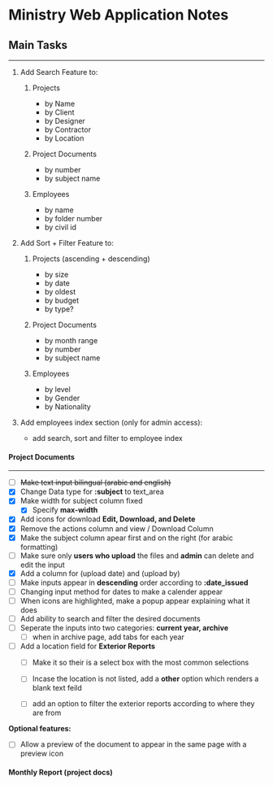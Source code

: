 # Ministry Web Application Notes

## Main Tasks

- - - 

1) Add Search Feature to:
	1. Projects
		* by Name 
		* by Client
		* by Designer
		* by Contractor
		* by Location

	2. Project Documents
		* by number
		* by subject name

	3. Employees
		* by name
		* by folder number
		* by civil id
		
2) Add Sort + Filter Feature to:

	1. Projects (ascending + descending)
		* by size
		* by date 
		* by oldest
		* by budget 
		* by type?
		
	2. Project Documents
		* by month range
		* by number
		* by subject name
		
	3. Employees
		* by level
		* by Gender
		* by Nationality
		

3) Add employees index section (only for admin access):
	* add search, sort and filter to employee index



#### Project Documents


- - -

- [ ] ~~Make text input bilingual (arabic and english)~~
- [x] Change Data type for **:subject** to  text_area
- [x] Make width for subject column fixed
	- [x] Specify **max-width**
- [x] Add icons for download **Edit, Download, and Delete**
- [x] Remove the actions column and view / Download Column
- [x] Make the subject column apear first and on the right (for arabic formatting)
- [ ] Make sure only **users who upload** the files and **admin** can delete and edit the input
- [x] Add a column for (upload date) and (upload by)
- [ ] Make inputs appear in **descending** order according to **:date_issued**
- [ ] Changing input method for dates to make a calender appear
- [ ] When icons are highlighted, make a popup appear explaining what it does
- [ ] Add ability to search and filter the desired documents
- [ ] Seperate the inputs into two categories: **current year, archive**
	- [ ] when in archive page, add tabs for each year
- [ ] Add a location field for **Exterior Reports** 
	- [ ] Make it so their is a select box with the most common selections
	- [ ] Incase the location is not listed, add a **other** option which renders a blank text feild 
	- [ ] add an option to filter the exterior reports according to where they are from


**Optional features:**

- [ ] Allow a preview of the document to appear in the same page with a preview icon


#### Monthly Report (project docs)
